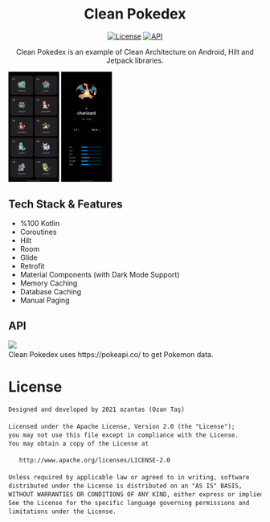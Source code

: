 <h1 align="center">Clean Pokedex</h1>

<p align="center">
  <a href="https://opensource.org/licenses/Apache-2.0"><img alt="License" src="https://img.shields.io/badge/License-Apache%202.0-blue.svg"/></a>
  <a href="https://android-arsenal.com/api?level=21"><img alt="API" src="https://img.shields.io/badge/API-21%2B-brightgreen.svg?style=flat"/></a>
</p>

<p align="center">  
Clean Pokedex is an example of Clean Architecture on Android, Hilt and Jetpack libraries.
</p>

<img src="https://raw.githubusercontent.com/ozantas/CleanPokedex/master/screenshots/list.webp" width="20%"/> <img src="https://raw.githubusercontent.com/ozantas/CleanPokedex/master/screenshots/detail.webp" width="20%"/>

## Tech Stack & Features
- %100 Kotlin
- Coroutines
- Hilt
- Room
- Glide
- Retrofit
- Material Components (with Dark Mode Support)
- Memory Caching
- Database Caching
- Manual Paging

## API

<img src="https://pokeapi.co/static/pokeapi_256.888baca4.png" width="20%"/>
<br>
Clean Pokedex uses https://pokeapi.co/ to get Pokemon data.

# License
```xml
Designed and developed by 2021 ozantas (Ozan Taş)

Licensed under the Apache License, Version 2.0 (the "License");
you may not use this file except in compliance with the License.
You may obtain a copy of the License at

   http://www.apache.org/licenses/LICENSE-2.0

Unless required by applicable law or agreed to in writing, software
distributed under the License is distributed on an "AS IS" BASIS,
WITHOUT WARRANTIES OR CONDITIONS OF ANY KIND, either express or implied.
See the License for the specific language governing permissions and
limitations under the License.
```

